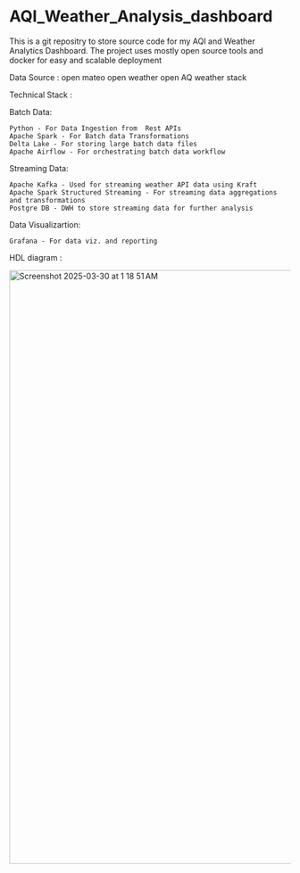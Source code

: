 # AQI_Weather_Analysis_dashboard


This is a git repositry to store source code for my AQI and Weather Analytics Dashboard. The project uses mostly open source tools and docker for easy and scalable deployment 

Data Source :
  open mateo 
  open weather
  open AQ 
  weather stack 

Technical Stack :

  Batch Data:

    Python - For Data Ingestion from  Rest APIs
    Apache Spark - For Batch data Transformations
    Delta Lake - For storing large batch data files 
    Apache Airflow - For orchestrating batch data workflow

  Streaming Data:

    Apache Kafka - Used for streaming weather API data using Kraft
    Apache Spark Structured Streaming - For streaming data aggregations and transformations
    Postgre DB - DWH to store streaming data for further analysis 

  Data Visualizartion:

    Grafana - For data viz. and reporting 


HDL diagram :

<img width="1064" alt="Screenshot 2025-03-30 at 1 18 51 AM" src="https://github.com/user-attachments/assets/c1b3e6d0-5904-4f26-85b3-682a659c294d" />





